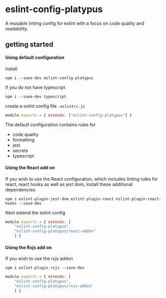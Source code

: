# eslint-config-platypus

A reusable linting config for eslint with a focus on code quality and readability.

## getting started

#### Using default configuration

install 

```
npm i --save-dev eslint-config-platypus
```

if you do not have typescript
```
npm i --save-dev typescript
```

create a eslint config file `.eslintrc.js`

```js
module.exports = { extends: ["eslint-config-platypus"] }
```

The default configuration contains rules for 
- code quality
- formatting
- jest
- secrets
- typescript

#### Using the React add on

If you wish to use the React configuration, which includes linting rules for react, react hooks as well as jest dom, install these additional dependencies:

```
npm i eslint-plugin-jest-dom eslint-plugin-react eslint-plugin-react-hooks --save-dev
```

Next extend the eslint config

```js
module.exports = { extends: [
    "eslint-config-platypus",
    "eslint-config-platypus/react-addon"
    ] }
```

#### Using the Rxjs add on
If you wish to use the rxjs addon

```
npm i eslint-plugin-rxjs --save-dev
```


```js
module.exports = { extends: [
    "eslint-config-platypus",
    "eslint-config-platypus/rxjs-addon"
    ] }
```